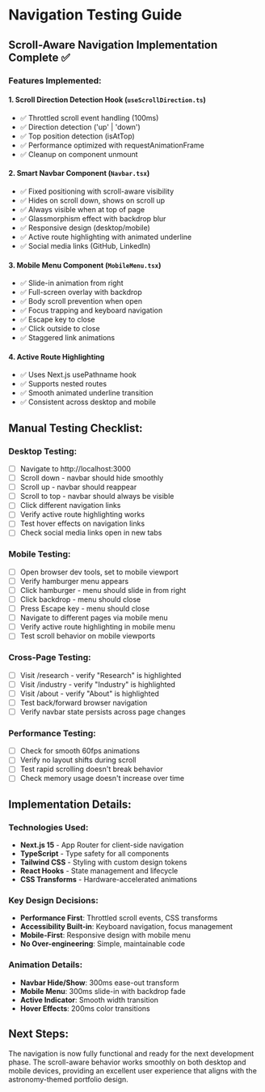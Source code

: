 # Navigation Testing Guide

## Scroll-Aware Navigation Implementation Complete ✅

### Features Implemented:

#### 1. **Scroll Direction Detection Hook** (`useScrollDirection.ts`)
- ✅ Throttled scroll event handling (100ms)
- ✅ Direction detection ('up' | 'down')
- ✅ Top position detection (isAtTop)
- ✅ Performance optimized with requestAnimationFrame
- ✅ Cleanup on component unmount

#### 2. **Smart Navbar Component** (`Navbar.tsx`)
- ✅ Fixed positioning with scroll-aware visibility
- ✅ Hides on scroll down, shows on scroll up
- ✅ Always visible when at top of page
- ✅ Glassmorphism effect with backdrop blur
- ✅ Responsive design (desktop/mobile)
- ✅ Active route highlighting with animated underline
- ✅ Social media links (GitHub, LinkedIn)

#### 3. **Mobile Menu Component** (`MobileMenu.tsx`)
- ✅ Slide-in animation from right
- ✅ Full-screen overlay with backdrop
- ✅ Body scroll prevention when open
- ✅ Focus trapping and keyboard navigation
- ✅ Escape key to close
- ✅ Click outside to close
- ✅ Staggered link animations

#### 4. **Active Route Highlighting**
- ✅ Uses Next.js usePathname hook
- ✅ Supports nested routes
- ✅ Smooth animated underline transition
- ✅ Consistent across desktop and mobile

## Manual Testing Checklist:

### Desktop Testing:
- [ ] Navigate to http://localhost:3000
- [ ] Scroll down - navbar should hide smoothly
- [ ] Scroll up - navbar should reappear
- [ ] Scroll to top - navbar should always be visible
- [ ] Click different navigation links
- [ ] Verify active route highlighting works
- [ ] Test hover effects on navigation links
- [ ] Check social media links open in new tabs

### Mobile Testing:
- [ ] Open browser dev tools, set to mobile viewport
- [ ] Verify hamburger menu appears
- [ ] Click hamburger - menu should slide in from right
- [ ] Click backdrop - menu should close
- [ ] Press Escape key - menu should close
- [ ] Navigate to different pages via mobile menu
- [ ] Verify active route highlighting in mobile menu
- [ ] Test scroll behavior on mobile viewports

### Cross-Page Testing:
- [ ] Visit /research - verify "Research" is highlighted
- [ ] Visit /industry - verify "Industry" is highlighted  
- [ ] Visit /about - verify "About" is highlighted
- [ ] Test back/forward browser navigation
- [ ] Verify navbar state persists across page changes

### Performance Testing:
- [ ] Check for smooth 60fps animations
- [ ] Verify no layout shifts during scroll
- [ ] Test rapid scrolling doesn't break behavior
- [ ] Check memory usage doesn't increase over time

## Implementation Details:

### Technologies Used:
- **Next.js 15** - App Router for client-side navigation
- **TypeScript** - Type safety for all components
- **Tailwind CSS** - Styling with custom design tokens
- **React Hooks** - State management and lifecycle
- **CSS Transforms** - Hardware-accelerated animations

### Key Design Decisions:
- **Performance First**: Throttled scroll events, CSS transforms
- **Accessibility Built-in**: Keyboard navigation, focus management
- **Mobile-First**: Responsive design with mobile menu
- **No Over-engineering**: Simple, maintainable code

### Animation Details:
- **Navbar Hide/Show**: 300ms ease-out transform
- **Mobile Menu**: 300ms slide-in with backdrop fade
- **Active Indicator**: Smooth width transition
- **Hover Effects**: 200ms color transitions

## Next Steps:
The navigation is now fully functional and ready for the next development phase. The scroll-aware behavior works smoothly on both desktop and mobile devices, providing an excellent user experience that aligns with the astronomy-themed portfolio design.